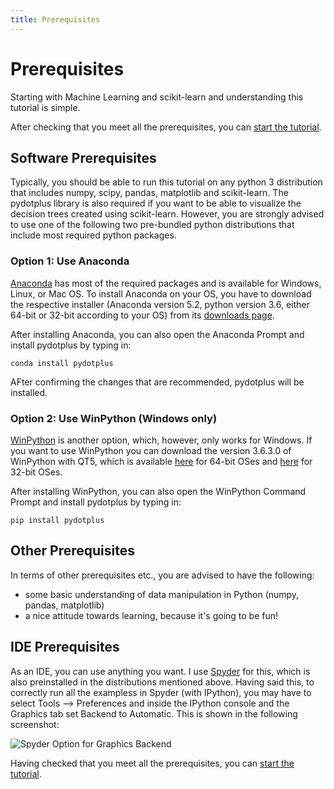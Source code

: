 ```yaml
---
title: Prerequisites
---
```


# Prerequisites
Starting with Machine Learning and scikit-learn and understanding this tutorial is simple.

<div>
After checking that you meet all the prerequisites, you can
<a href="{{site.baseurl}}/modules/tutorial/introduction/">start the tutorial</a>.
</div>

## Software Prerequisites
Typically, you should be able to run this tutorial on any python 3 distribution that
includes numpy, scipy, pandas, matplotlib and scikit-learn.
The pydotplus library is also required if you want to be able to visualize the decision
trees created using scikit-learn.
However, you are strongly advised to use one of the following two pre-bundled python
distributions that include most required python packages.

### Option 1: Use Anaconda
[Anaconda](https://anaconda.org/anaconda) has most of the required packages
and is available for Windows, Linux, or Mac OS.
To install Anaconda on your OS, you have to download the respective installer
(Anaconda version 5.2, python version 3.6, either 64-bit or 32-bit according to your OS) from its
[downloads page](https://www.anaconda.com/download/).

After installing Anaconda, you can also open the Anaconda Prompt and install pydotplus by
typing in:

```
conda install pydotplus
```

AFter confirming the changes that are recommended, pydotplus will be installed.

### Option 2: Use WinPython (Windows only)
[WinPython](http://winpython.sourceforge.net/) is another option, which, however, only
works for Windows. If you want to use WinPython you can download the version 3.6.3.0
of WinPython with QT5, which is available
[here](https://sourceforge.net/projects/winpython/files/WinPython_3.6/3.6.3.0/WinPython-64bit-3.6.3.0Qt5.exe) for 64-bit OSes
and [here](https://sourceforge.net/projects/winpython/files/WinPython_3.6/3.6.3.0/WinPython-32bit-3.6.3.0Qt5.exe/download) for
32-bit OSes.

After installing WinPython, you can also open the WinPython Command Prompt and install pydotplus by
typing in:

```
pip install pydotplus
```

## Other Prerequisites
In terms of other prerequisites etc., you are advised to have the following:

- some basic understanding of data manipulation in Python (numpy, pandas, matplotlib)
- a nice attitude towards learning, because it's going to be fun!

## IDE Prerequisites
As an IDE, you can use anything you want. I use [Spyder](https://pythonhosted.org/spyder/)
for this, which is also preinstalled in the distributions mentioned above.
Having said this, to correctly run all the exampless in Spyder (with IPython), you may
have to select Tools --> Preferences and inside the IPython console and the Graphics tab
set Backend to Automatic. This is shown in the following screenshot:

![Spyder Option for Graphics Backend]({{site.baseurl}}/img/spyder.png)

<div>
Having checked that you meet all the prerequisites, you can
<a href="{{site.baseurl}}/modules/tutorial/introduction/">start the tutorial</a>.
</div>
